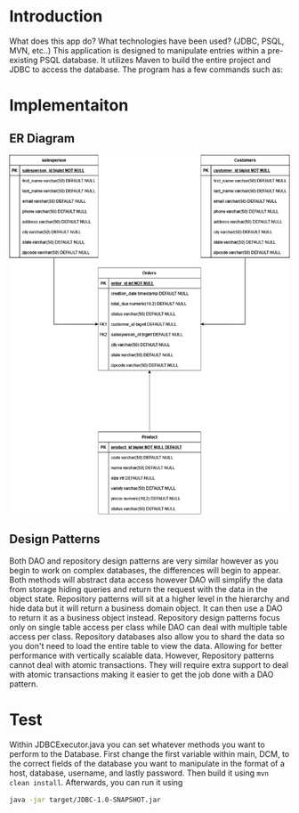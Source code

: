 # Introduction
What does this app do? What technologies have been used? (JDBC, PSQL, MVN, etc..)
This application is designed to manipulate entries within a pre-existing PSQL database. It utilizes Maven to build the entire project and JDBC to access the database. The program has a few commands such as:

# Implementaiton
## ER Diagram
![](assets/JDBC.png)

## Design Patterns
Both DAO and repository design patterns are very similar however as you begin to work on complex
databases, the differences will begin to appear. Both methods will abstract data access however
DAO will simplify the data from storage hiding queries and return the request with the data in the object state. Repository patterns will sit at a higher level in the hierarchy and hide data
but it will return a business domain object. It can then use a DAO to return it as a
business object instead. Repository design patterns focus only on single table access per class
while DAO can deal with multiple table access per class. Repository databases also allow you to
shard the data so you don't need to load the entire table to view the data. Allowing for
better performance with vertically scalable data. However, Repository patterns cannot deal with
atomic transactions. They will require extra support to deal with atomic transactions making it easier to get the job done with a DAO pattern.


# Test
Within JDBCExecutor.java you can set whatever methods you want to perform to the Database.
First change the first variable within main, DCM, to the correct fields of the database you want
to manipulate in the format of a host, database, username, and lastly password. Then build it using
`mvn clean install`. Afterwards, you can run it using
```bash
java -jar target/JDBC-1.0-SNAPSHOT.jar
```
